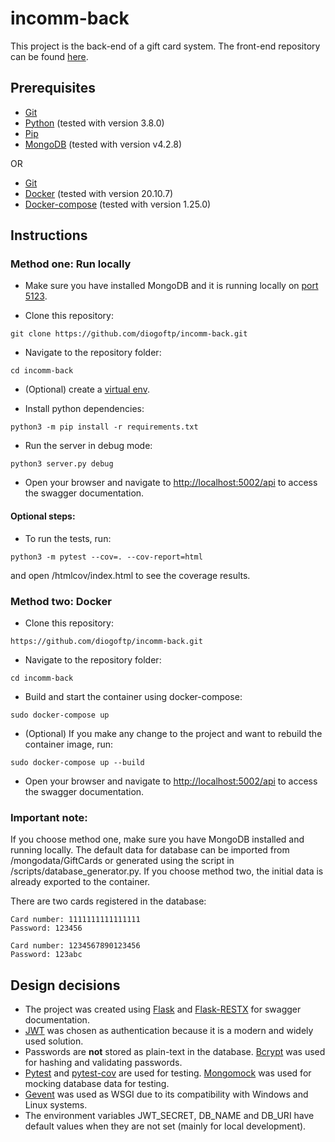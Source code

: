 # incomm-back
This project is the back-end of a gift card system. The front-end repository can be found [here](https://github.com/diogoftp/incomm-front).

## Prerequisites
* [Git](https://git-scm.com/)
* [Python](https://www.python.org/) (tested with version 3.8.0)
* [Pip](https://pip.pypa.io/en/stable/installing/)
* [MongoDB](https://www.mongodb.com/) (tested with version v4.2.8)

OR

* [Git](https://git-scm.com/)
* [Docker](https://www.docker.com/) (tested with version 20.10.7)
* [Docker-compose](https://docs.docker.com/compose/install/) (tested with version 1.25.0)

## Instructions

### Method one: Run locally
* Make sure you have installed MongoDB and it is running locally on [port 5123](https://docs.mongodb.com/manual/reference/default-mongodb-port/).

* Clone this repository:
```
git clone https://github.com/diogoftp/incomm-back.git
```

* Navigate to the repository folder:
```
cd incomm-back
```

* (Optional) create a [virtual env](https://docs.python.org/3/library/venv.html).

* Install python dependencies:
```
python3 -m pip install -r requirements.txt
```

* Run the server in debug mode:
```
python3 server.py debug
```

* Open your browser and navigate to [http://localhost:5002/api](http://localhost:5002/api) to access the swagger documentation.

#### Optional steps:
* To run the tests, run:
```
python3 -m pytest --cov=. --cov-report=html
```
and open /htmlcov/index.html to see the coverage results.

### Method two: Docker
* Clone this repository:
```
https://github.com/diogoftp/incomm-back.git
```

* Navigate to the repository folder:
```
cd incomm-back
```

* Build and start the container using docker-compose:
```
sudo docker-compose up
```

* (Optional) If you make any change to the project and want to rebuild the container image, run:
```
sudo docker-compose up --build
```

* Open your browser and navigate to [http://localhost:5002/api](http://localhost:5002/api) to access the swagger documentation.

### Important note:
If you choose method one, make sure you have MongoDB installed and running locally. The default data for database can be imported from /mongodata/GiftCards or generated using the script in /scripts/database_generator.py. If you choose method two, the initial data is already exported to the container.

There are two cards registered in the database:
```
Card number: 1111111111111111
Password: 123456
```
```
Card number: 1234567890123456
Password: 123abc
```

## Design decisions
* The project was created using [Flask](https://flask.palletsprojects.com/en/2.0.x/) and [Flask-RESTX](https://flask-restx.readthedocs.io/en/latest/) for swagger documentation.
* [JWT](https://jwt.io/) was chosen as authentication because it is a modern and widely used solution.
* Passwords are **not** stored as plain-text in the database. [Bcrypt](https://pypi.org/project/bcrypt/) was used for hashing and validating passwords.
* [Pytest](https://docs.pytest.org/en/6.2.x/) and [pytest-cov](https://pytest-cov.readthedocs.io/en/latest/) are used for testing. [Mongomock](https://github.com/mongomock/mongomock) was used for mocking database data for testing.
* [Gevent](http://www.gevent.org/) was used as WSGI due to its compatibility with Windows and Linux systems.
* The environment variables JWT_SECRET, DB_NAME and DB_URI have default values when they are not set (mainly for local development).
